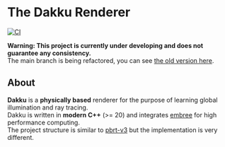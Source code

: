# The Dakku Renderer

[![CI](https://github.com/xehoth/dakku/actions/workflows/build.yml/badge.svg)](https://github.com/xehoth/dakku/actions/workflows/build.yml)

**Warning: This project is currently under developing and does not guarantee any consistency.**  
The main branch is being refactored, you can see [the old version here](https://github.com/xehoth/dakku/tree/old).

## About

**Dakku** is a **physically based** renderer for the purpose of learning global illumination and ray tracing.   
Dakku is written in **modern C++** (>= 20) and integrates [embree](https://github.com/embree/embree) for high performance computing.   
The project structure is similar to [pbrt-v3](https://github.com/mmp/pbrt-v3) but the implementation is very different.
